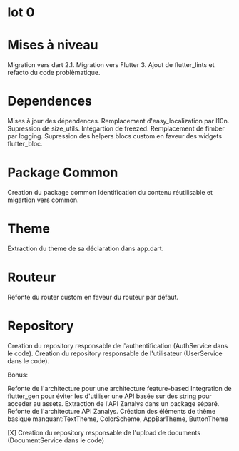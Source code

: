 # lot 0
# Mises à niveau
Migration vers dart 2.1.
Migration vers Flutter 3.
Ajout de flutter_lints et refacto du code problèmatique.

# Dependences
Mises à jour des dépendences.
Remplacement d'easy_localization par l10n.
Supression de size_utils.
Intégartion de freezed.
Remplacement de fimber par logging.
Supression des helpers blocs custom en faveur des widgets flutter_bloc.

# Package Common
Creation du package common
Identification du contenu réutilisable et migartion vers common.

# Theme
Extraction du theme de sa déclaration dans app.dart.

# Routeur
Refonte du router custom en faveur du routeur par défaut.

# Repository
Creation du repository responsable de l'authentification (AuthService dans le code).
Creation du repository responsable de l'utilisateur (UserService dans le code).

Bonus:

Refonte de l'architecture pour une architecture feature-based
Integration de flutter_gen pour éviter les d'utiliser une API basée sur des string pour acceder au assets.
Extraction de l'API Zanalys dans un package séparé.
Refonte de l'architecture API Zanalys.
Création des éléments de thème basique manquant:TextTheme, ColorScheme, AppBarTheme, ButtonTheme

[X] Creation du repository responsable de l'upload de documents (DocumentService dans le code)